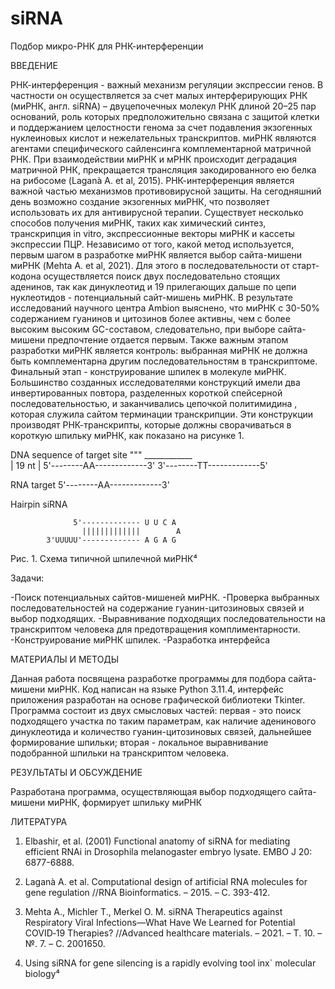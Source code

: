 # siRNA
Подбор микро-РНК для РНК-интерференции

ВВЕДЕНИЕ

РНК-интерференция - важный механизм регуляции экспрессии генов. В частности он осуществляется за счет малых интерферирующих РНК (миРНК, англ. siRNA) – двуцепочечных молекул РНК длиной 20–25 пар оснований, роль которых предположительно связана с защитой клетки и поддержанием целостности генома за счет подавления экзогенных нуклеиновых кислот и нежелательных транскриптов. миРНК являются агентами специфического сайленсинга комплементарной матричной РНК. При взаимодействии миРНК и мРНК происходит деградация матричной РНК, прекращается трансляция закодированного ею белка на рибосоме (Laganà A. et al, 2015). РНК-интерференция является важной частью механизмов противовирусной защиты. 
На сегодняшний день возможно создание экзогенных миРНК, что позволяет использовать их для антивирусной терапии. Существует несколько способов получения миРНК, таких как химический синтез, транскрипция in vitro, экспрессионные векторы миРНК и кассеты экспрессии ПЦР. Независимо от того, какой метод используется, первым шагом в разработке миРНК является выбор сайта-мишени миРНК (Mehta A. et al, 2021).  Для этого в последовательности от старт-кодона осуществляется поиск двух последовательно стоящих аденинов, так как динуклеотид и 19 прилегающих дальше по цепи нуклеотидов - потенциальный сайт-мишень миРНК. В результате исследований научного центра Ambion выяснено, что миРНК с 30-50% содержанием гуанинов и цитозинов более активны, чем с более высоким высоким GC-составом, следовательно, при выборе сайта-мишени предпочтение отдается первым. Также важным этапом разработки миРНК является контроль: выбранная миРНК не должна быть комплементарна другим последовательностям в транскриптоме. Финальный этап - конструирование шпилек в молекуле миРНК. Большинство созданных исследователями конструкций имели два инвертированных повтора, разделенных короткой спейсерной последовательностью, и заканчивались цепочкой политимидина , которая служила сайтом терминации транскрипции. Эти конструкции производят РНК-транскрипты, которые должны сворачиваться в короткую шпильку миРНК, как показано на рисунке 1. 

DNA sequence of target site
"""
            ____________  
            |   19 nt  |
5'--------AA-------------3'
3'--------TT-------------5'

RNA target
5'--------AA-------------3'

Hairpin siRNA

                  5'------------- U U C A 
                    |||||||||||||        A
            3'UUUUU'------------- A G A G  
 
Рис. 1. Схема типичной шпилечной миРНК⁴

Задачи:

-Поиск потенциальных сайтов-мишеней миРНК.
-Проверка выбранных последовательностей на содержание гуанин-цитозиновых связей и выбор подходящих.
-Выравнивание подходящих последовательности на транскриптом человека для предотвращения комплиментарности.
-Конструирование миРНК шпилек.
-Разработка интерфейса

МАТЕРИАЛЫ И МЕТОДЫ

Данная работа посвящена разработке программы для подбора сайта-мишени миРНК. Код написан на языке Python 3.11.4, интерфейс приложения разработан на основе графической библиотеки Tkinter. Программа состоит из двух смысловых частей: первая - это поиск подходящего участка по таким параметрам, как  наличие аденинового динуклеотида и количество гуанин-цитозиновых связей, дальнейшее формирование шпильки; вторая - локальное выравнивание подобранной шпильки на транскриптом человека. 

РЕЗУЛЬТАТЫ И ОБСУЖДЕНИЕ

Разработана программа, осуществляющая выбор подходящего сайта-мишени миРНК, формирует шпильку миРНК 

ЛИТЕРАТУРА

1. Elbashir, et al. (2001) Functional anatomy of siRNA for mediating efficient RNAi in Drosophila melanogaster embryo lysate. EMBO J 20: 6877-6888.

2. Laganà A. et al. Computational design of artificial RNA molecules for gene regulation //RNA Bioinformatics. – 2015. – С. 393-412.

3. Mehta A., Michler T., Merkel O. M. siRNA Therapeutics against Respiratory Viral Infections—What Have We Learned for Potential COVID‐19 Therapies? //Advanced healthcare materials. – 2021. – Т. 10. – №. 7. – С. 2001650.

4. Using siRNA for gene silencing is a rapidly evolving tool inx` molecular biology⁴




